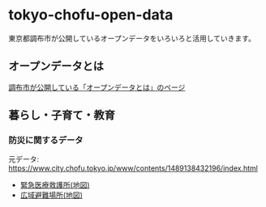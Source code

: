 # tokyo-chofu-open-data
東京都調布市が公開しているオープンデータをいろいろと活用していきます。

## オープンデータとは

[調布市が公開している「オープンデータとは」のページ](https://www.city.chofu.tokyo.jp/www/contents/1412581108431/index.html)

## 暮らし・子育て・教育

### 防災に関するデータ

元データ: https://www.city.chofu.tokyo.jp/www/contents/1489138432196/index.html

- [緊急医療救護所(地図)](https://codeforchofu.github.io/tokyo-chofu-open-data/bousai/kinkyu-iryou-kyuugosho-map.html)
- [広域避難場所(地図)](https://codeforchofu.github.io/tokyo-chofu-open-data/bousai/kouiki-hinanbasho-map.html)
